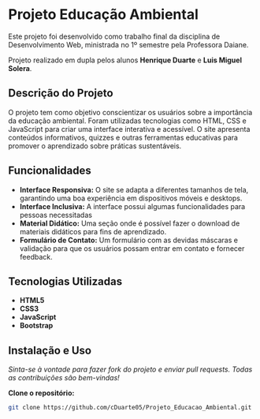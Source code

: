 # Projeto Educação Ambiental

Este projeto foi desenvolvido como trabalho final da disciplina de Desenvolvimento Web, ministrada no 1º semestre pela Professora Daiane.

Projeto realizado em dupla pelos alunos **Henrique Duarte** e **Luis Miguel Solera**.

## Descrição do Projeto

O projeto tem como objetivo conscientizar os usuários sobre a importância da educação ambiental. Foram utilizadas tecnologias como HTML, CSS e JavaScript para criar uma interface interativa e acessível. O site apresenta conteúdos informativos, quizzes e outras ferramentas educativas para promover o aprendizado sobre práticas sustentáveis.

## Funcionalidades

- **Interface Responsiva:** O site se adapta a diferentes tamanhos de tela, garantindo uma boa experiência em dispositivos móveis e desktops.
- **Interface Inclusiva:** A interface possui algumas funcionalidades para pessoas necessitadas
- **Material Didático:** Uma seção onde é possível fazer o download de materiais didáticos para fins de aprendizado.
- **Formulário de Contato:** Um formulário com as devidas máscaras e validação para que os usuários possam entrar em contato e fornecer feedback.

## Tecnologias Utilizadas

- **HTML5**
- **CSS3**
- **JavaScript**
- **Bootstrap**

## Instalação e Uso

*Sinta-se à vontade para fazer fork do projeto e enviar pull requests. Todas as contribuições são bem-vindas!*

 **Clone o repositório:**
   ```bash
   git clone https://github.com/cDuarte05/Projeto_Educacao_Ambiental.git
